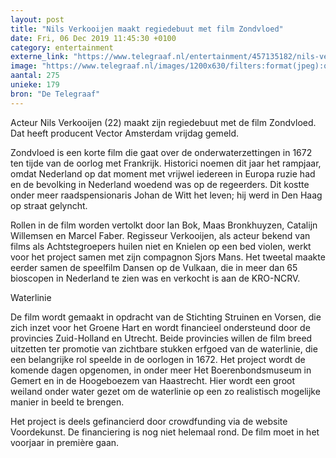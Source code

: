 ```yaml
---
layout: post
title: "Nils Verkooijen maakt regiedebuut met film Zondvloed"
date: Fri, 06 Dec 2019 11:45:30 +0100
category: entertainment
externe_link: "https://www.telegraaf.nl/entertainment/457135182/nils-verkooijen-maakt-regiedebuut-met-film-zondvloed"
image: "https://www.telegraaf.nl/images/1200x630/filters:format(jpeg):quality(80)/cdn-kiosk-api.telegraaf.nl/0d3890e2-1816-11ea-853d-02d2fb1aa1d7.jpg"
aantal: 275
unieke: 179
bron: "De Telegraaf"
---
```


<p class="intro">Acteur Nils Verkooijen (22) maakt zijn regiedebuut met de film Zondvloed. Dat heeft producent Vector Amsterdam vrijdag gemeld.</p> <p>Zondvloed is een korte film die gaat over de onderwaterzettingen in 1672 ten tijde van de oorlog met Frankrijk. Historici noemen dit jaar het rampjaar, omdat Nederland op dat moment met vrijwel iedereen in Europa ruzie had en de bevolking in Nederland woedend was op de regeerders. Dit kostte onder meer raadspensionaris Johan de Witt het leven; hij werd in Den Haag op straat gelyncht.</p><p>Rollen in de film worden vertolkt door Ian Bok, Maas Bronkhuyzen, Catalijn Willemsen en Marcel Faber. Regisseur Verkooijen, als acteur bekend van films als Achtstegroepers huilen niet en Knielen op een bed violen, werkt voor het project samen met zijn compagnon Sjors Mans. Het tweetal maakte eerder samen de speelfilm Dansen op de Vulkaan, die in meer dan 65 bioscopen in Nederland te zien was en verkocht is aan de KRO-NCRV.</p><p>Waterlinie</p><p>De film wordt gemaakt in opdracht van de Stichting Struinen en Vorsen, die zich inzet voor het Groene Hart en wordt financieel ondersteund door de provincies Zuid-Holland en Utrecht. Beide provincies willen de film breed uitzetten ter promotie van zichtbare stukken erfgoed van de waterlinie, die een belangrijke rol speelde in de oorlogen in 1672. Het project wordt de komende dagen opgenomen, in onder meer Het Boerenbondsmuseum in Gemert en in de Hoogeboezem van Haastrecht. Hier wordt een groot weiland onder water gezet om de waterlinie op een zo realistisch mogelijke manier in beeld te brengen.</p><p>Het project is deels gefinancierd door crowdfunding via de website Voordekunst. De financiering is nog niet helemaal rond. De film moet in het voorjaar in première gaan.</p>
